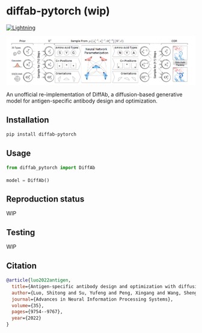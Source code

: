 # diffab-pytorch (wip)

[![Lightning](https://img.shields.io/badge/-Lightning-792ee5?logo=pytorchlightning&logoColor=white)](https://github.com/Lightning-AI/lightning)

![img](img/diffab_banner.png)

An unofficial re-implementation of DiffAb, a diffusion-based generative model for antigen-specific antibody design and optimization.

## Installation

```bash
pip install diffab-pytorch
```

## Usage

```python
from diffab_pytorch import DiffAb

model = DiffAb()
```

## Reproduction status

WIP

## Testing

WIP

## Citation
```bibtex
@article{luo2022antigen,
  title={Antigen-specific antibody design and optimization with diffusion-based generative models for protein structures},
  author={Luo, Shitong and Su, Yufeng and Peng, Xingang and Wang, Sheng and Peng, Jian and Ma, Jianzhu},
  journal={Advances in Neural Information Processing Systems},
  volume={35},
  pages={9754--9767},
  year={2022}
}
```
